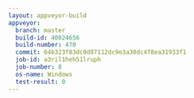 ```yaml
---
layout: appveyor-build
appveyor:
  branch: master
  build-id: 40024656
  build-number: 470
  commit: 64b323f83dc0d87112dc9e3a30dc4f8ea31933f1
  job-id: a3ril1heh51lruph
  job-number: 8
  os-name: Windows
  test-result: 0
---
```

